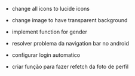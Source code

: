- change all icons to lucide icons

- change image to have transparent background

- implement function for gender

- resolver problema da navigation bar no android

- configurar login automatico

- criar função para fazer refetch da foto de perfil
